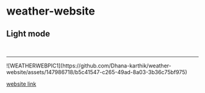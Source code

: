 # weather-website
<h2>Light mode</h2>
<br><hr>
![WEATHERWEBPIC1](https://github.com/Dhana-karthik/weather-website/assets/147986718/b5c41547-c265-49ad-8a03-3b36c75bf975)

<a href="https://655f57b99cde310a91a65e31--tubular-pika-3e6c43.netlify.app/">website link</a>
